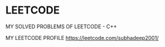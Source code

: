 # LEETCODE
MY SOLVED PROBLEMS OF LEETCODE - C++

MY LEETCODE PROFILE
https://leetcode.com/subhadeep2001/
